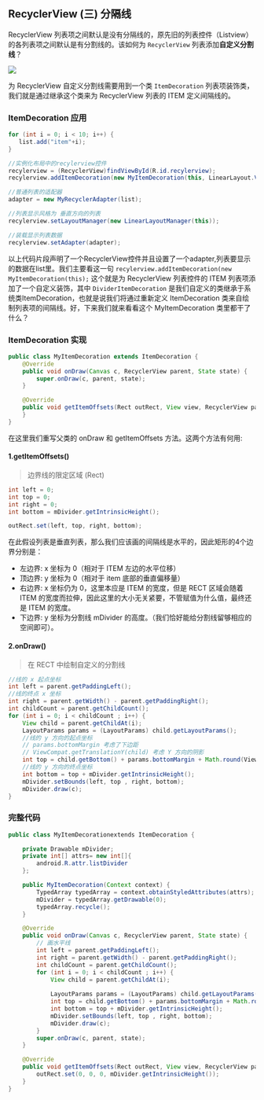 ## RecyclerView (三) 分隔线

RecyclerView 列表项之间默认是没有分隔线的，原先旧的列表控件（Listview）的各列表项之间默认是有分割线的。该如何为 `RecyclerView` 列表添加**自定义分割线**？

![](https://img-blog.csdn.net/20180501191310430)  

为 RecyclerView 自定义分割线需要用到一个类 `ItemDecoration` 列表项装饰类，我们就是通过继承这个类来为 RecyclerView 列表的 ITEM 定义间隔线的。

### ItemDecoration 应用

```java
for (int i = 0; i < 10; i++) {
   list.add("item"+i);
}

//实例化布局中的recylerview控件
recylerview = (RecyclerView)findViewById(R.id.recylerview);
recylerview.addItemDecoration(new MyItemDecoration(this, LinearLayout.VERTICAL));

//普通列表的适配器
adapter = new MyRecyclerAdapter(list);

//列表显示风格为 垂直方向的列表
recylerview.setLayoutManager(new LinearLayoutManager(this));

//装载显示列表数据
recylerview.setAdapter(adapter);
```

以上代码片段声明了一个RecyclerView控件并且设置了一个adapter,列表要显示的数据在list里。我们主要看这一句 `recylerview.addItemDecoration(new MyItemDecoration(this);` 这个就是为 RecyclerView 列表控件的 ITEM 列表项添加了一个自定义装饰，其中 `DividerItemDecoration` 是我们自定义的类继承于系统类ItemDecoration，也就是说我们将通过重新定义 ItemDecoration 类来自绘制列表项的间隔线。好，下来我们就来看看这个 MyItemDecoration 类里都干了什么？

### ItemDecoration 实现

```java
public class MyItemDecoration extends ItemDecoration {
    @Override
    public void onDraw(Canvas c, RecyclerView parent, State state) {
        super.onDraw(c, parent, state);
    }

    @Override
    public void getItemOffsets(Rect outRect, View view, RecyclerView parent, State state) {
    }
}
```
在这里我们重写父类的 onDraw 和 getItemOffsets 方法。这两个方法有何用:  

#### 1.getItemOffsets()  

> 边界线的限定区域 (Rect)
 
```java
int left = 0;
int top = 0;
int right = 0;
int bottom = mDivider.getIntrinsicHeight();

outRect.set(left, top, right, bottom);
```

在此假设列表是垂直列表，那么我们应该画的间隔线是水平的，因此矩形的4个边界分别是：  
- 左边界: x 坐标为 0（相对于 ITEM 左边的水平位移）
- 顶边界: y 坐标为 0（相对于 item 底部的垂直偏移量）
- 右边界: x 坐标仍为 0，这里本应是 ITEM 的宽度，但是 RECT 区域会随着 ITEM 的宽度而拉伸，因此这里的大小无关紧要，不管赋值为什么值，最终还是 ITEM 的宽度。
- 下边界: y 坐标为分割线 mDivider 的高度。（我们恰好能给分割线留够相应的空间即可）。

#### 2.onDraw()

> 在 RECT 中绘制自定义的分割线

```java
//线的 x 起点坐标
int left = parent.getPaddingLeft();
//线的终点 x 坐标
int right = parent.getWidth() - parent.getPaddingRight();
int childCount = parent.getChildCount();
for (int i = 0; i < childCount ; i++) {
    View child = parent.getChildAt(i);
    LayoutParams params = (LayoutParams) child.getLayoutParams();
    //线的 y 方向的起点坐标
    // params.bottomMargin 考虑了下边距
    // ViewCompat.getTranslationY(child) 考虑 Y 方向的阴影
    int top = child.getBottom() + params.bottomMargin + Math.round(ViewCompat.getTranslationY(child));
    //线的 y 方向的终点坐标
    int bottom = top + mDivider.getIntrinsicHeight();
    mDivider.setBounds(left, top , right, bottom);
    mDivider.draw(c);
}
```

### 完整代码

```java
public class MyItemDecorationextends ItemDecoration {

    private Drawable mDivider;
    private int[] attrs= new int[]{
        android.R.attr.listDivider
    };

    public MyItemDecoration(Context context) {
        TypedArray typedArray = context.obtainStyledAttributes(attrs);
        mDivider = typedArray.getDrawable(0);
        typedArray.recycle();
    }

    @Override
    public void onDraw(Canvas c, RecyclerView parent, State state) {
        // 画水平线
        int left = parent.getPaddingLeft();
        int right = parent.getWidth() - parent.getPaddingRight();
        int childCount = parent.getChildCount();
        for (int i = 0; i < childCount ; i++) {
            View child = parent.getChildAt(i);
            
            LayoutParams params = (LayoutParams) child.getLayoutParams();
            int top = child.getBottom() + params.bottomMargin + Math.round(ViewCompat.getTranslationY(child));
            int bottom = top + mDivider.getIntrinsicHeight();
            mDivider.setBounds(left, top , right, bottom);
            mDivider.draw(c);
        }
        super.onDraw(c, parent, state); 
    } 

    @Override 
    public void getItemOffsets(Rect outRect, View view, RecyclerView parent, State state) {
        outRect.set(0, 0, 0, mDivider.getIntrinsicHeight()); 
    }
}
```


